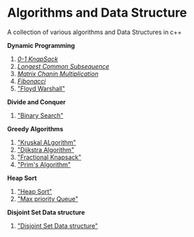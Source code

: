 # Algorithms and Data Structure
A collection of various algorithms and Data Structures in c++

**Dynamic Programming**
1. [*0-1 KnapSack*](https://github.com/mahakal001/algorithms/tree/master/DP/01_knapSack)
2. [*Longest Common Subsequence*](https://github.com/mahakal001/algorithms/tree/master/DP/LCS)
3. [*Matrix Chanin Multiplication*](https://github.com/mahakal001/algorithms/tree/master/DP/MCM)
4. [*Fibonacci*](https://github.com/mahakal001/algorithms/tree/master/DP/fibonacci)
5. ["Floyd Warshall"](https://github.com/mahakal001/algorithms/tree/master/DP/floyd_warshall)

**Divide and Conquer**
1. ["Binary Search"](https://github.com/mahakal001/algorithms/blob/master/Divide_and_Conquer/b_search.cpp)

**Greedy Algorithms**
1. ["Kruskal ALgorithm"](https://github.com/mahakal001/algorithms/tree/master/Greedy_strategy/kruskal_mst)
2. ["Dijkstra Algorithm"](https://github.com/mahakal001/algorithms/blob/master/Greedy_strategy/dijkstra.cpp)
3. ["Fractional Knapsack"](https://github.com/mahakal001/algorithms/blob/master/Greedy_strategy/fractional_knapsack.cpp)
4. ["Prim's Algorithm"](https://github.com/mahakal001/algorithms/blob/master/Greedy_strategy/prim_mst.cpp)

**Heap Sort**
1. ["Heap Sort"](https://github.com/mahakal001/algorithms/tree/master/Heap_Sort)
2. ["Max priority Queue"](https://github.com/mahakal001/algorithms/blob/master/Heap_Sort/max_prior_q.cpp)

**Disjoint Set Data structure**

1. ["Disjoint Set Data structure"](https://github.com/mahakal001/algorithms/tree/master/disjoin_set_dataStructure)
